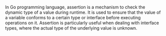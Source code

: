 In Go programming language, assertion is a mechanism to check the dynamic type of a value during runtime.
It is used to ensure that the value of a variable conforms to a certain type or interface before executing operations on it.
Assertion is particularly useful when dealing with interface types, where the actual type of the underlying value is unknown.
